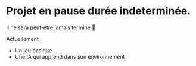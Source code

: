# Projet en pause durée indeterminée.

Il ne sera peut-être jamais terminé 🤣

Actuellement : 
- Un jeu basique
- Une IA qui apprend dans son environnement
